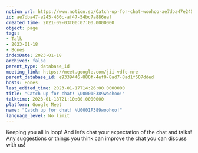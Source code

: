 ```yaml
---
notion_url: https://www.notion.so/Catch-up-for-chat-woohoo-ae7dba47e245460caf4754bc7a886eaf
id: ae7dba47-e245-460c-af47-54bc7a886eaf
created_time: 2021-09-03T00:07:00.0000000
object: page
tags:
- Talk
- 2023-01-18
- Bones
indexDate: 2023-01-18
archived: false
parent_type: database_id
meeting_link: https://meet.google.com/jii-vdfc-nre
parent_database_id: e9339446-880f-4ef0-8ad7-8ad1f507dded
hosts: Bones
last_edited_time: 2023-01-17T14:26:00.0000000
title: "Catch up for chat! \U0001F389woohoo!"
talktime: 2023-01-18T21:10:00.0000000
platform: Google Meet
name: "Catch up for chat! \U0001F389woohoo!"
language_level: No limit
---
```


Keeping you all in loop! And let’s chat your expectation of the chat and talks!
Any suggestions or things you think can improve the chat you can discuss with us!





